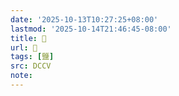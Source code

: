 ```yaml
---
date: '2025-10-13T10:27:25+08:00'
lastmod: '2025-10-14T21:46:45-08:00'
title: 􂟚
url: 􂟚
tags: [鹽]
src: DCCV
note:
---
```

